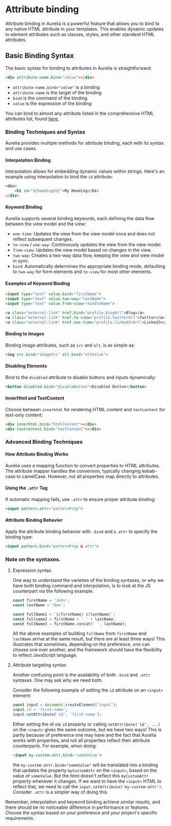 # Attribute binding

Attribute binding in Aurelia is a powerful feature that allows you to bind to any native HTML attribute in your templates. This enables dynamic updates to element attributes such as classes, styles, and other standard HTML attributes.

## Basic Binding Syntax <a href="#basic-binding-syntax" id="basic-binding-syntax"></a>

The basic syntax for binding to attributes in Aurelia is straightforward:

```html
<div attribute-name.bind="value"></div>
```

* `attribute-name.bind="value"` is a binding
* `attribute-name` is the target of the binding
* `bind` is the command of the binding
* `value` is the expression of the binding

You can bind to almost any attribute listed in the comprehensive HTML attributes list, found [here](https://developer.mozilla.org/en-US/docs/Web/HTML/Attributes).

### Binding Techniques and Syntax <a href="#binding-techniques-and-syntax" id="binding-techniques-and-syntax"></a>

Aurelia provides multiple methods for attribute binding, each with its syntax and use cases.

#### Interpolation Binding <a href="#interpolation-binding" id="interpolation-binding"></a>

Interpolation allows for embedding dynamic values within strings. Here's an example using interpolation to bind the `id` attribute:

```html
<div>
    <h1 id="${headingId}">My Heading</h1>
</div>
```

#### Keyword Binding <a href="#keyword-binding" id="keyword-binding"></a>

Aurelia supports several binding keywords, each defining the data flow between the view model and the view:

* `one-time`: Updates the view from the view model once and does not reflect subsequent changes.
* `to-view` / `one-way`: Continuously updates the view from the view model.
* `from-view`: Updates the view model based on changes in the view.
* `two-way`: Creates a two-way data flow, keeping the view and view model in sync.
* `bind`: Automatically determines the appropriate binding mode, defaulting to `two-way` for form elements and `to-view` for most other elements.

#### Examples of Keyword Binding <a href="#examples-of-keyword-binding" id="examples-of-keyword-binding"></a>

```html
<input type="text" value.bind="firstName">
<input type="text" value.two-way="lastName">
<input type="text" value.from-view="middleName">

<a class="external-link" href.bind="profile.blogUrl">Blog</a>
<a class="external-link" href.to-view="profile.twitterUrl">Twitter</a>
<a class="external-link" href.one-time="profile.linkedInUrl">LinkedIn</a>
```

#### Binding to Images <a href="#binding-to-images" id="binding-to-images"></a>

Binding image attributes, such as `src` and `alt`, is as simple as:

```html
<img src.bind="imageSrc" alt.bind="altValue">
```

#### Disabling Elements <a href="#disabling-elements" id="disabling-elements"></a>

Bind to the `disabled` attribute to disable buttons and inputs dynamically:

```html
<button disabled.bind="disableButton">Disabled Button</button>
```

#### InnerHtml and TextContent <a href="#innerhtml-and-textcontent" id="innerhtml-and-textcontent"></a>

Choose between `innerhtml` for rendering HTML content and `textcontent` for text-only content:

```html
<div innerhtml.bind="htmlContent"></div>
<div textcontent.bind="textContent"></div>
```

### Advanced Binding Techniques <a href="#advanced-binding-techniques" id="advanced-binding-techniques"></a>

#### How Attribute Binding Works <a href="#how-attribute-binding-works" id="how-attribute-binding-works"></a>

Aurelia uses a mapping function to convert properties to HTML attributes. The attribute mapper handles the conversion, typically changing kebab-case to camelCase. However, not all properties map directly to attributes.

#### Using the `.attr` Tag <a href="#using-the-.attr-tag" id="using-the-.attr-tag"></a>

If automatic mapping fails, use `.attr` to ensure proper attribute binding:

```html
<input pattern.attr="patternProp">
```

#### Attribute Binding Behavior <a href="#attribute-binding-behavior" id="attribute-binding-behavior"></a>

Apply the attribute binding behavior with `.bind` and `& attr` to specify the binding type:

```html
<input pattern.bind="patternProp & attr">
```

### Note on the syntaxes. <a href="#note-on-the-syntaxes" id="note-on-the-syntaxes"></a>

1.  Expression syntax

    One way to understand the varieties of the binding syntaxes, or why we have both binding command and interpolation, is to look at the JS counterpart via the following example:



    ```javascript
    const firstName = 'John';
    const lastName = 'Doe';

    const fullName1 = `${firstName} ${lastName}`;
    const fullname2 = firstName + ' ' + lastName;
    const fullName3 = firstName.concat(' ', lastName);
    ```

    All the above examples of building `fullName` from `firstName` and `lastName` arrive at the same result, but there are at least three ways! This illustrates that sometimes, depending on the preference, one can choose one over another, and the framework should have the flexibility to reflect JavaScript language.
2.  Attribute targeting syntax

    Another confusing point is the availability of both `.bind` and `.attr` syntaxes. One may ask why we need both.

    Consider the following example of setting the `id` attribute on an `<input>` element:



    ```javascript
    const input = document.createElement('input');
    input.id = 'first-name';
    input.setAttribute('id', 'first-name');
    ```

    Either setting the id via `id` property or calling `setAttribute('id', ...)` on the `<input>` gives the same outcome, but we have two ways! This is partly because of preference one may have and the fact that Aurelia works with properties, and not all properties reflect their attribute counterparts. For example, when doing:

    ```html
    <input my-custom-attr.bind='someValue'>
    ```

    the `my-custom-attr.bind="someValue"` will be translated into a binding that updates the property `myCustomAttr` on the `<input>`, based on the value of `someValue`. But the html doesn't reflect this `myCustomAttr` property whenever it changes. If we want to have the `<input>` HTML to reflect that, we need to call the `input.setAttribute('my-custom-attr')`. Consider `.attr` is a simpler way of doing this.

Remember, interpolation and keyword binding achieve similar results, and there should be no noticeable difference in performance or features. Choose the syntax based on your preference and your project's specific requirements.
